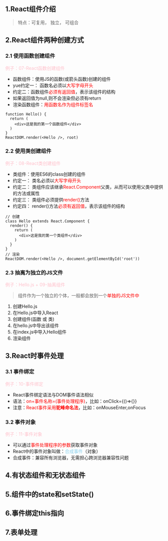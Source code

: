 ## 1.React组件介绍
> 特点：可复用， 独立， 可组合
## 2.React组件两种创建方式
### 2.1 使用函数创建组件
<font color=pink>例子：07-React函数创建组件</font>
* 函数组件：使用JS的函数(或箭头函数)创建的组件
* yue约定一： 函数名必须以<font color=red>大写字母开头</font>
* 约定二：函数组件<font color=red>必须有返回值</font>，表示该组件的结构
* 如果返回值为null,则不会渲染但必须有return
* 渲染函数组件：<font color=red>用函数名作为组件标签名</font>
```
function Hello() {
  return (
    <div>这是我的第一个函数组件</div>
  )
}
ReactDOM.render(<Hello />, root)
```

### 2.2 使用类创建组件
<font color=pink>例子：08-React类创建组件</font>
* 类组件：使用ES6的class创建的组件
* 约定一： 类名必须以<font color=red>大写字母开头</font>
* 约定二： 类组件应该继承<font color=red>React.Component</font>父类，从而可以使用父类中提供的方法或属性
* 约定三： 类组件必须提供<font color=red>render()</font>方法
* 约定四： render()方法<font color=red>必须有返回值</font>，表示该组件的结构
```
// 创建
class Hello extends React.Component {
  render() {
    return (
      <div>这是我的第一个类组件</div>
    )
  }
}
// 渲染
ReactDOM.render(<Hello />, document.getElementById('root'))
```

### 2.3 抽离为独立的JS文件
<font color=pink>例子：Hello.js + 09-抽离组件</font>
> 组件作为一个独立的个体，一般都会放到一个<font color=red>单独的JS文件中</font>
1. 创建Hello.js
2. 在Hello.js中导入React
3. 创建组件(函数 或 类)
4. 在hello.js中导出该组件
5. 在index.js中导入Hello组件
6. 渲染组件

## 3.React时事件处理
### 3.1 事件绑定
<font color=pink>例子：10-事件绑定</font>
* React事件绑定语法与DOM事件语法相似
* 语法：<font color=red>on+事件名称=(事件处理程序)</font>，比如：onClick={()=>{}}
* 注意：<font color=red>React事件采用**驼峰命名法**</font>，比如：onMouseEnter,onFocus

### 3.2 事件对象
<font color=pink>例子：11-事件对象</font>
* 可以通过<font color=red>事件处理程序的参数</font>获取事件对象
* React中的事件对象叫做：<font color=skyblue>合成事件</font>（对象）
* 合成事件：兼容所有浏览器，无需担心跨浏览器兼容性问题

## 4.有状态组件和无状态组件
## 5.组件中的state和setState()
## 6.事件绑定this指向
## 7.表单处理

